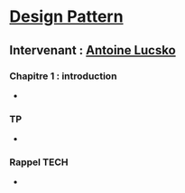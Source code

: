 # [Design Pattern](https://github.com/Antoine07/leaddev01/blob/main/03_TDD/chap1_introduction/chap1_installation_organisation.md)
## Intervenant : [Antoine Lucsko](https://github.com/Antoine07/)

### Chapitre 1 : introduction
* [](chapitre1_introduction/Examples/Message)

### TP
*

### Rappel TECH
*